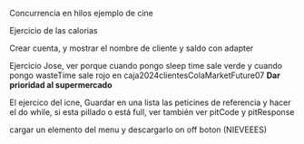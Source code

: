 Concurrencia en hilos ejemplo de cine

Ejercicio de las calorias

Crear cuenta, y mostrar el nombre de cliente y saldo con adapter

Ejercicio Jose, ver porque cuando pongo sleep time sale verde y cuando pongo wasteTime sale rojo en caja2024clientesColaMarketFuture07
**Dar prioridad al supermercado**


El ejercico del icne, Guardar en una lista las peticines de referencia y hacer el do while, si esta pillado o está full, ver también ver pitCode y pitResponse


cargar un elemento del menu y descargarlo on off boton (NIEVEEES)